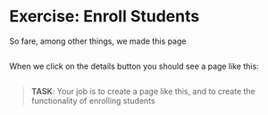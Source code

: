 # Exercise: Enroll Students

So fare, among other things, we made this page 

![]()

When we click on the details button you should see a page like this:

![]()

> **TASK**: Your job is to create a page like this, and to create the functionality of enrolling students
